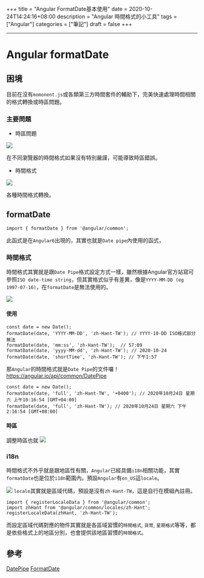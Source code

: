 +++
title = "Angular FormatDate基本使用"
date = 2020-10-24T14:24:16+08:00
description = "Angular 時間格式的小工具"
tags = ["Angular"]
categories = ["筆記"]
draft = false
+++

<!--more-->
---

# Angular formatDate

## 困境
目前在沒有`momonent.js`或各類第三方時間套件的輔助下，完美快速處理時間相關的格式轉換或時區問題。

### 主要問題
* 時區問題

![](https://i.imgur.com/1R4Vwhd.png)

在不同瀏覽器的時間格式如果沒有特別嚴謹，可能導致時區錯誤。

* 時間格式

![](https://i.imgur.com/YMabgAb.png)

各種時間格式轉換。


## formatDate

```typescript=
import { formatDate } from '@angular/common';
```

此函式是在`Angular6`出現的，其實也就是`Date pipe`內使用的函式，


### 時間格式

時間格式其實就是跟`Date Pipe`格式設定方式一樣，雖然根據Angular官方站寫可參照`ISO date-time string`，但其實格式似乎有差異，像是`YYYY-MM-DD (eg 1997-07-16)`，在`formatDate`是無法使用的。

![](https://i.imgur.com/w0dEhme.png)

#### 使用
```typescript=
const date = new Date();
formatDate(date, 'YYYY-MM-DD', 'zh-Hant-TW'); // YYYY-10-DD ISO格式部分無法
formatDate(date, 'mm:ss', 'zh-Hant-TW');  // 57:09
formatDate(date, 'yyyy-MM-dd', 'zh-Hant-TW'); // 2020-10-24
formatDate(date, 'shortTime', 'zh-Hant-TW'); // 下午1:57
```

那`Angular`的時間格式就是`Date Pipe`的文件囉！
https://angular.io/api/common/DatePipe

```typescript=
const date = new Date();
formatDate(date, 'full', 'zh-Hant-TW', '+0400'); // 2020年10月24日 星期六 上午10:16:54 [GMT+04:00]
formatDate(date, 'full', 'zh-Hant-TW'); // 2020年10月24日 星期六 下午2:16:54 [GMT+08:00]
```

#### 時區
調整時區也就
![](https://i.imgur.com/UgaQQRY.png)


### i18n
時間格式不外乎就是跟地區性有關，`Angular`已經具備`i18n`相關功能，其實`formatDate`也是位於`i18n`範圍內。預設`Angular`有`en_US`這`locale`。

![](https://i.imgur.com/myxl0Do.png)
`locale`其實就是區域代碼，預設是沒有`zh-Hant-TW`，這是自行在模組內註冊。

```typescript=
import { registerLocaleData } from '@angular/common';
import zhHant from '@angular/common/locales/zh-Hant';
registerLocaleData(zhHant, 'zh-Hant-TW');
```

而設定區域代碼對應的物件其實就是各區域習慣的`時間格式`, `貨幣`, `星期格式`等等，都是依些格式上的地區分別，也會提供該地區習慣的`時間格式`。


## 參考
[DatePipe](https://angular.io/api/common/DatePipe)
[FormatDate](https://angular.io/api/common/formatDate)


